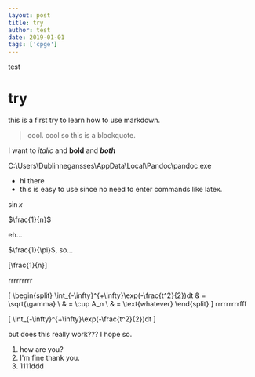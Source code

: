 ```yaml
---
layout: post
title: try
author: test
date: 2019-01-01
tags: ['cpge']
---
```


test



# try

this is a first try to learn how to use markdown.

> cool.
> cool so this is a blockquote.

I want to *italic* and **bold** and ___both___

C:\Users\Dublinnegansses\AppData\Local\Pandoc\pandoc.exe


- hi there
- this is easy to use since no need to enter commands like latex.


$\sin x$

$\frac{1}{n}$

eh...


$\frac{1}{\pi}$, so...

\[\frac{1}{n}\]


rrrrrrrrr

\[
\begin{split}
\int_{-\infty}^{+\infty}\exp(-\frac{t^2}{2})dt & = \sqrt{\gamma} \\
& = \cup A_n \\
& = \text{whatever}
\end{split}
\]
rrrrrrrrrfff

\[
\int_{-\infty}^{+\infty}\exp(-\frac{t^2}{2})dt
\]


but does this really work???
I hope so.
1. how are you?
2. I'm fine thank you.
3. 1111ddd
